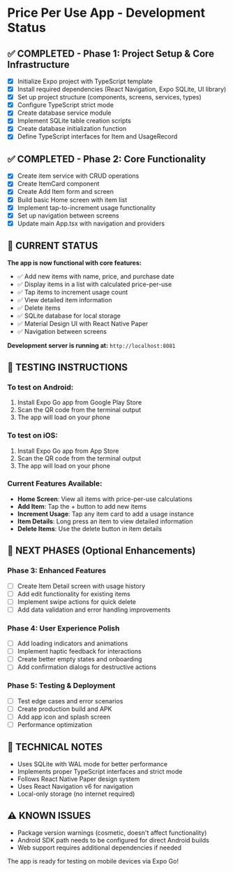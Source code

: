 # Price Per Use App - Development Status

## ✅ COMPLETED - Phase 1: Project Setup & Core Infrastructure

- [x] Initialize Expo project with TypeScript template
- [x] Install required dependencies (React Navigation, Expo SQLite, UI library)
- [x] Set up project structure (components, screens, services, types)
- [x] Configure TypeScript strict mode
- [x] Create database service module
- [x] Implement SQLite table creation scripts
- [x] Create database initialization function
- [x] Define TypeScript interfaces for Item and UsageRecord

## ✅ COMPLETED - Phase 2: Core Functionality

- [x] Create item service with CRUD operations
- [x] Create ItemCard component
- [x] Create Add Item form and screen
- [x] Build basic Home screen with item list
- [x] Implement tap-to-increment usage functionality
- [x] Set up navigation between screens
- [x] Update main App.tsx with navigation and providers

## 🎯 CURRENT STATUS

**The app is now functional with core features:**

- ✅ Add new items with name, price, and purchase date
- ✅ Display items in a list with calculated price-per-use
- ✅ Tap items to increment usage count
- ✅ View detailed item information
- ✅ Delete items
- ✅ SQLite database for local storage
- ✅ Material Design UI with React Native Paper
- ✅ Navigation between screens

**Development server is running at:** `http://localhost:8081`

## 📱 TESTING INSTRUCTIONS

### To test on Android:
1. Install Expo Go app from Google Play Store
2. Scan the QR code from the terminal output
3. The app will load on your phone

### To test on iOS:
1. Install Expo Go app from App Store
2. Scan the QR code from the terminal output
3. The app will load on your phone

### Current Features Available:
- **Home Screen**: View all items with price-per-use calculations
- **Add Item**: Tap the + button to add new items
- **Increment Usage**: Tap any item card to add a usage instance
- **Item Details**: Long press an item to view detailed information
- **Delete Items**: Use the delete button in item details

## 🚧 NEXT PHASES (Optional Enhancements)

### Phase 3: Enhanced Features
- [ ] Create Item Detail screen with usage history
- [ ] Add edit functionality for existing items
- [ ] Implement swipe actions for quick delete
- [ ] Add data validation and error handling improvements

### Phase 4: User Experience Polish
- [ ] Add loading indicators and animations
- [ ] Implement haptic feedback for interactions
- [ ] Create better empty states and onboarding
- [ ] Add confirmation dialogs for destructive actions

### Phase 5: Testing & Deployment
- [ ] Test edge cases and error scenarios
- [ ] Create production build and APK
- [ ] Add app icon and splash screen
- [ ] Performance optimization

## 🔧 TECHNICAL NOTES

- Uses SQLite with WAL mode for better performance
- Implements proper TypeScript interfaces and strict mode
- Follows React Native Paper design system
- Uses React Navigation v6 for navigation
- Local-only storage (no internet required)

## ⚠️ KNOWN ISSUES

- Package version warnings (cosmetic, doesn't affect functionality)
- Android SDK path needs to be configured for direct Android builds
- Web support requires additional dependencies if needed

The app is ready for testing on mobile devices via Expo Go!
